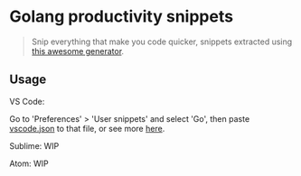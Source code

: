 # Golang productivity snippets
> Snip everything that make you code quicker, snippets extracted using [this awesome generator][app].

## Usage

VS Code:

Go to 'Preferences' > 'User snippets' and select 'Go', then paste [vscode.json](vscode.json) to that file, or see more [here][vscode_more].

Sublime: WIP

Atom: WIP

[app]: https://snippets.now.sh/
[vscode_more]: https://code.visualstudio.com/docs/editor/userdefinedsnippets